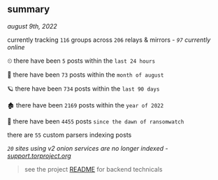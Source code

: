 
## summary
_august 9th, 2022_

currently tracking `116` groups across `206` relays & mirrors - _`97` currently online_

⏲ there have been `5` posts within the `last 24 hours`

🦈 there have been `73` posts within the `month of august`

🪐 there have been `734` posts within the `last 90 days`

🏚 there have been `2169` posts within the `year of 2022`

🦕 there have been `4455` posts `since the dawn of ransomwatch`

there are `55` custom parsers indexing posts

_`20` sites using v2 onion services are no longer indexed - [support.torproject.org](https://support.torproject.org/onionservices/v2-deprecation/)_

> see the project [README](https://github.com/joshhighet/ransomwatch#ransomwatch--) for backend technicals
